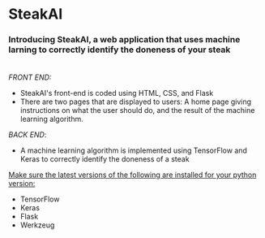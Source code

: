 # SteakAI
### Introducing SteakAI, a web application that uses machine larning to correctly identify the doneness of your steak<br></br>
<em>FRONT END:</em>
- SteakAI's front-end is coded using HTML, CSS, and Flask
- There are two pages that are displayed to users: A home page giving instructions on what the user should do, and the result of the machine learning algorithm.

<em>BACK END</em>:
- A machine learning algorithm is implemented using TensorFlow and Keras to correctly identify the doneness of a steak

<u>Make sure the latest versions of the following are installed for your python version:</u>
- TensorFlow
- Keras
- Flask
- Werkzeug
